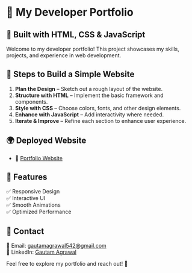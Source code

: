 # 🌟 My Developer Portfolio  

## 🚀 Built with HTML, CSS & JavaScript  

Welcome to my developer portfolio! This project showcases my skills, projects, and experience in web development.  

## 🔧 Steps to Build a Simple Website  

1. **Plan the Design** – Sketch out a rough layout of the website.  
2. **Structure with HTML** – Implement the basic framework and components.  
3. **Style with CSS** – Choose colors, fonts, and other design elements.  
4. **Enhance with JavaScript** – Add interactivity where needed.  
5. **Iterate & Improve** – Refine each section to enhance user experience.  

## 🌍 Deployed Website  

- 🔗 [Portfolio Website](https://agrawal542.github.io/Portfolio-Website/)  

## 📌 Features  

✅ Responsive Design  
✅ Interactive UI  
✅ Smooth Animations  
✅ Optimized Performance  

## 📩 Contact  

📧 Email: gautamagrawal542@gmail.com  
🔗 LinkedIn: [Gautam Agrawal](https://www.linkedin.com/in/gautam-agrawal-563739227/)  

Feel free to explore my portfolio and reach out! 🚀  
